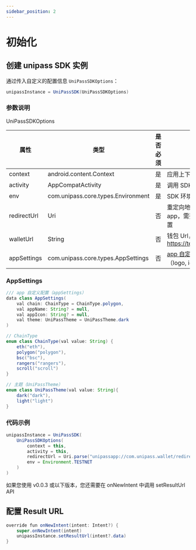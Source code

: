 ```yaml
---
sidebar_position: 2
---
```


# 初始化

## 创建 unipass SDK 实例

通过传入自定义的配置信息 `UniPassSDKOptions`：

```java
unipassInstance = UniPassSDK(UniPassSDKOptions)
```

### 参数说明

UniPassSDKOptions

| 属性        | 类型                               | 是否必须 | 说明                                                      |
| ----------- | ---------------------------------- | -------- | --------------------------------------------------------- |
| context     | android.content.Context            | 是       | 应用上下文                                                |
| activity    | AppCompatActivity                  | 是       | 调用 SDK 的活动                                           |
| env         | com.unipass.core.types.Environment | 是       | SDK 环境参数                                              |
| redirectUrl | Uri                                | 否       | 重定向地址，用于重新唤起 app，需要根据您的 deep link 配置 |
| walletUrl   | String                             | 否       | 钱包 Url，默认 domain https://testnet.wallet.unipass.id   |
| appSettings | com.unipass.core.types.AppSettings | 否       | [app 自定义配置](#appsettings)，用于页面展示 （logo, icon, 主题色等）     |

### AppSettings

```java
/// app 自定义配置（appSettings）
data class AppSettings(
    val chain: ChainType = ChainType.polygon,
    val appName: String? = null,
    val appIcon: String? = null,
    val theme: UniPassTheme = UniPassTheme.dark
)

// ChainType
enum class ChainType(val value: String) {
    eth("eth"),
    polygon("polygon"),
    bsc("bsc"),
    rangers("rangers"),
    scroll("scroll")
}

// 主题（UniPassTheme）
enum class UniPassTheme(val value: String){
    dark("dark"),
    light("light")
}
```

### 代码示例

```java
unipassInstance = UniPassSDK(
    UniPassSDKOptions(
        context = this,
        activity = this,
        redirectUrl = Uri.parse("unipassapp://com.unipass.wallet/redirect"),
        env = Environment.TESTNET
    )
)
```

如果您使用 v0.0.3 或以下版本，您还需要在 onNewIntent 中调用 setResultUrl API

## 配置 Result URL

```java
override fun onNewIntent(intent: Intent?) {
    super.onNewIntent(intent)
    unipassInstance.setResultUrl(intent?.data)
}
```

